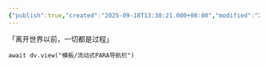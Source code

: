 ```yaml
---
{"publish":true,"created":"2025-09-18T13:30:21.000+08:00","modified":"2025-09-18T16:21:30.729+08:00","cssclasses":""}
---
```


「离开世界以前，一切都是过程」

```dataviewjs
await dv.view("模板/流动式PARA导航栏")
```